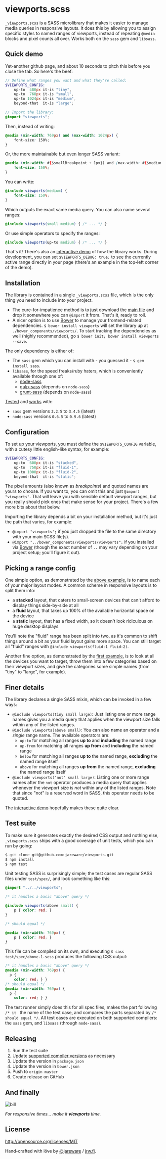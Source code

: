 # viewports.scss

`_viewports.scss` is a SASS microlibrary that makes it easier to manage media queries in responsive layouts.  It does this by allowing you to assign specific styles to named ranges of viewports, instead of repeating `@media` blocks and pixel counts all over.  Works both on the `sass` gem and `libsass`.

## Quick demo

Yet-another github page, and about 10 seconds to pitch this before you close the tab.  So here's the beef:

```scss
// Define what ranges you want and what they're called:
$VIEWPORTS_CONFIG:
    up-to  480px it-is "tiny",
    up-to  768px it-is "small",
    up-to 1024px it-is "medium",
    beyond-that  it-is "large";

// Import the library:
@import "viewports";
```
Then, instead of writing:
```css
@media (min-width: 769px) and (max-width: 1024px) {
    font-size: 150%;
}
```
Or, the more maintainable but even longer SASS variant:
```css
@media (min-width: #{$smallBreakpoint + 1px}) and (max-width: #{$mediumBreakpoint}) {
    font-size: 150%;
}
```
You can write:
```scss
@include viewports(medium) {
    font-size: 150%;
}
```
Which outputs the exact same media query.  You can also name several ranges:
```scss
@include viewports(small medium) { /* ... */ }
```
Or use simple operators to specify the ranges:
```scss
@include viewports(up-to medium) { /* ... */ }
```
That's it!  There's also an [interactive demo](http://jrw.fi/viewports/) of how the library works.  During development, you can set `$VIEWPORTS_DEBUG: true;` to see the currently active range directly in your page (there's an example in the top-left corner of the demo).

## Installation

The library is contained in a single `_viewports.scss` file, which is the only thing you need to include into your project.

 * The cure-for-impatience method is to just download the [main file](https://raw.github.com/jareware/viewports/master/_viewports.scss) and drop it somewhere you can `@import` it from.  That's it, ready to roll.
 * A nicer option is to use [Bower](http://bower.io/) to manage your frontend-related dependencies. `$ bower install viewports` will set the library up at `./bower_components/viewports/`.  To start tracking the dependencies as well (highly recommended), go `$ bower init; bower install viewports --save`.

The only dependency is either of:

 * The `sass` gem which you can install with - you guessed it - `$ gem install sass`.
 * `libsass`, for the speed freaks/ruby haters, which is conveniently available through one of:
   * [node-sass](https://github.com/andrew/node-sass)
   * [gulp-sass](https://github.com/dlmanning/gulp-sass) (depends on `node-sass`)
   * [grunt-sass](https://github.com/sindresorhus/grunt-sass) (depends on `node-sass`)

[Tested](#test-suite) and [works](contrib/README.md) with:

 * `sass` gem versions `3.2.5` to `3.4.5` (latest)
 * `node-sass` versions `0.6.5` to `0.9.6` (latest)

## Configuration

To set up your viewports, you must define the `$VIEWPORTS_CONFIG` variable, with a cutesy little english-like syntax, for example:
```scss
$VIEWPORTS_CONFIG:
    up-to  600px it-is "stacked",
    up-to  750px it-is "fluid-1",
    up-to 1000px it-is "fluid-2",
    beyond-that  it-is "static";
```
The pixel amounts (also known as *breakpoints*) and quoted names are yours to choose.  If you want to, you can omit this and just `@import "viewports"`.  That will leave you with sensible default viewport ranges, but you really should pick ones that make sense for your project.  There's a few more bits about that below.

Importing the library depends a bit on your installation method, but it's just the path that varies, for example:

 * `@import "viewports";` if you just dropped the file to the same directory with your main SCSS file(s).
 * `@import "../bower_components/viewports/viewports";` if you installed via [Bower](http://bower.io/) (though the exact number of `..` may vary depending on your project setup; you'll figure it out).

## Picking a range config

One simple option, as demonstrated by the [above example](#configuration), is to name each of your major layout modes.  A common scheme in responsive layouts is to split them into:

  * a **stacked** layout, that caters to small-screen devices that can't afford to display things side-by-side at all
  * a **fluid** layout, that takes up 100% of the available horizontal space on the device
  * a **static** layout, that has a fixed width, so it doesn't look ridiculous on huge desktop displays

You'll note the "fluid" range has been split into two, as it's common to shift things around a bit as your fluid layout gains more space.  You can still target all "fluid" ranges with `@include viewports(fluid-1 fluid-2)`.

Another fine option, as demonstrated by the [first example](#quick-demo), is to look at all the devices you want to target, throw them into a few categories based on their viewport sizes, and give the categories some simple names (from "tiny" to "large", for example).

## Finer details

The library declares a single SASS mixin, which can be invoked in a few ways:

 * `@include viewports(tiny small large)`: Just listing one or more range names gives you a media query that applies when the viewport size falls within any of the listed ranges.
 * `@include viewports(above small)`: You can also name an operator and a *single* range name.  The available operators are:
   * `up-to` for matching all ranges **up to** and **including** the named range
   * `up-from` for matching all ranges **up from** and **including** the named range
   * `below` for matching all ranges **up to** the named range, **excluding** the named range itself
   * `above` for matching all ranges **up from** the named range, **excluding** the named range itself
 * `@include viewports('not' small large)`: Listing one or more range names after the `not` operator produces a media query that applies whenever the viewport size is *not* within any of the listed ranges.  Note that since "not" is a reserved word in SASS, this operator needs to be quoted.

The [interactive demo](http://jrw.fi/viewports/) hopefully makes these quite clear.

## Test suite

To make sure it generates exactly the desired CSS output and nothing else, `_viewports.scss` ships with a good coverage of unit tests, which you can run by going:
```bash
$ git clone git@github.com:jareware/viewports.git
$ npm install
$ npm test
```
Unit testing SASS is surprisingly simple; the test cases are regular SASS files under `test/spec/`, and look something like this:
```scss
@import "../../viewports";

/* it handles a basic "above" query */

@include viewports(above small) {
    p { color: red; }
}

/* should equal */

@media (min-width: 769px) {
    p { color: red; }
}
```
This file can be compiled on its own, and executing `$ sass test/spec/above-1.scss` produces the following CSS output:
```css
/* it handles a basic "above" query */
@media (min-width: 769px) {
  p {
    color: red; } }
/* should equal */
@media (min-width: 769px) {
  p {
    color: red; } }
```
The test runner simply does this for all spec files, makes the part following `/* it ` the name of the test case, and compares the parts separated by `/* should equal */`.  All test cases are executed on both supported compilers: the `sass` gem, and `libsass` (through `node-sass`).

## Releasing

 1. Run the test suite
 1. Update [supported compiler versions](#installation) as necessary
 1. Update the version in `package.json`
 1. Update the version in `bower.json`
 1. Push to `origin master`
 1. Create release on GitHub

## And finally

![bill](bill.jpg)

*For responsive times... make it __viewports__ time.*

## License

http://opensource.org/licenses/MIT

Hand-crafted with löve by [@jareware](https://twitter.com/jareware) / [jrw.fi](http://jrw.fi/).
